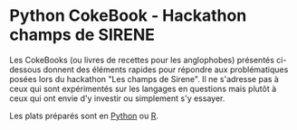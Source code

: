 # Python CokeBook - Hackathon champs de SIRENE

Les CokeBooks (ou livres de recettes pour les anglophobes) présentés ci-dessous donnent des éléments rapides pour répondre aux problématiques posées lors du hackathon "Les champs de Sirene".
Il ne s'adresse pas à ceux qui sont expérimentés sur les langages en questions mais plutôt à ceux qui ont envie d'y investir ou simplement s'y essayer.

Les plats préparés sont en [Python](https://github.com/SSP-Lab/Hackathon-2018/tree/master/Journees%20preparations/Tutoriels/Python/Python-CokeBook.md) ou [R](https://github.com/SSP-Lab/Hackathon-2018/tree/master/Journees%20preparations/Tutoriels/R/R-CokeBook.md).

